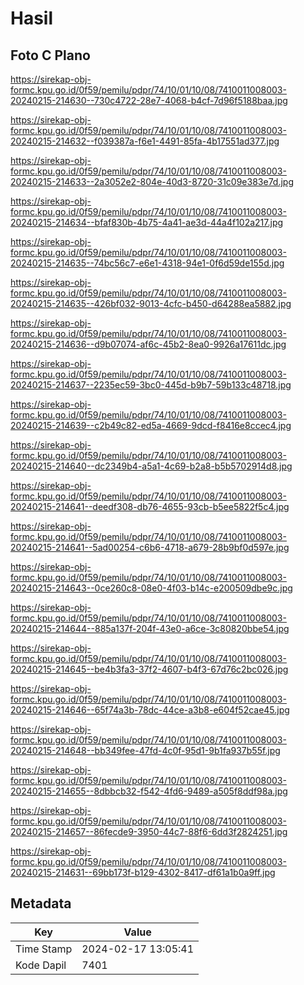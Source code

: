 # Hasil

## Foto C Plano

https://sirekap-obj-formc.kpu.go.id/0f59/pemilu/pdpr/74/10/01/10/08/7410011008003-20240215-214630--730c4722-28e7-4068-b4cf-7d96f5188baa.jpg

https://sirekap-obj-formc.kpu.go.id/0f59/pemilu/pdpr/74/10/01/10/08/7410011008003-20240215-214632--f039387a-f6e1-4491-85fa-4b17551ad377.jpg

https://sirekap-obj-formc.kpu.go.id/0f59/pemilu/pdpr/74/10/01/10/08/7410011008003-20240215-214633--2a3052e2-804e-40d3-8720-31c09e383e7d.jpg

https://sirekap-obj-formc.kpu.go.id/0f59/pemilu/pdpr/74/10/01/10/08/7410011008003-20240215-214634--bfaf830b-4b75-4a41-ae3d-44a4f102a217.jpg

https://sirekap-obj-formc.kpu.go.id/0f59/pemilu/pdpr/74/10/01/10/08/7410011008003-20240215-214635--74bc56c7-e6e1-4318-94e1-0f6d59de155d.jpg

https://sirekap-obj-formc.kpu.go.id/0f59/pemilu/pdpr/74/10/01/10/08/7410011008003-20240215-214635--426bf032-9013-4cfc-b450-d64288ea5882.jpg

https://sirekap-obj-formc.kpu.go.id/0f59/pemilu/pdpr/74/10/01/10/08/7410011008003-20240215-214636--d9b07074-af6c-45b2-8ea0-9926a17611dc.jpg

https://sirekap-obj-formc.kpu.go.id/0f59/pemilu/pdpr/74/10/01/10/08/7410011008003-20240215-214637--2235ec59-3bc0-445d-b9b7-59b133c48718.jpg

https://sirekap-obj-formc.kpu.go.id/0f59/pemilu/pdpr/74/10/01/10/08/7410011008003-20240215-214639--c2b49c82-ed5a-4669-9dcd-f8416e8ccec4.jpg

https://sirekap-obj-formc.kpu.go.id/0f59/pemilu/pdpr/74/10/01/10/08/7410011008003-20240215-214640--dc2349b4-a5a1-4c69-b2a8-b5b5702914d8.jpg

https://sirekap-obj-formc.kpu.go.id/0f59/pemilu/pdpr/74/10/01/10/08/7410011008003-20240215-214641--deedf308-db76-4655-93cb-b5ee5822f5c4.jpg

https://sirekap-obj-formc.kpu.go.id/0f59/pemilu/pdpr/74/10/01/10/08/7410011008003-20240215-214641--5ad00254-c6b6-4718-a679-28b9bf0d597e.jpg

https://sirekap-obj-formc.kpu.go.id/0f59/pemilu/pdpr/74/10/01/10/08/7410011008003-20240215-214643--0ce260c8-08e0-4f03-b14c-e200509dbe9c.jpg

https://sirekap-obj-formc.kpu.go.id/0f59/pemilu/pdpr/74/10/01/10/08/7410011008003-20240215-214644--885a137f-204f-43e0-a6ce-3c80820bbe54.jpg

https://sirekap-obj-formc.kpu.go.id/0f59/pemilu/pdpr/74/10/01/10/08/7410011008003-20240215-214645--be4b3fa3-37f2-4607-b4f3-67d76c2bc026.jpg

https://sirekap-obj-formc.kpu.go.id/0f59/pemilu/pdpr/74/10/01/10/08/7410011008003-20240215-214646--65f74a3b-78dc-44ce-a3b8-e604f52cae45.jpg

https://sirekap-obj-formc.kpu.go.id/0f59/pemilu/pdpr/74/10/01/10/08/7410011008003-20240215-214648--bb349fee-47fd-4c0f-95d1-9b1fa937b55f.jpg

https://sirekap-obj-formc.kpu.go.id/0f59/pemilu/pdpr/74/10/01/10/08/7410011008003-20240215-214655--8dbbcb32-f542-4fd6-9489-a505f8ddf98a.jpg

https://sirekap-obj-formc.kpu.go.id/0f59/pemilu/pdpr/74/10/01/10/08/7410011008003-20240215-214657--86fecde9-3950-44c7-88f6-6dd3f2824251.jpg

https://sirekap-obj-formc.kpu.go.id/0f59/pemilu/pdpr/74/10/01/10/08/7410011008003-20240215-214631--69bb173f-b129-4302-8417-df61a1b0a9ff.jpg


## Metadata

| Key        | Value               |
| ---------- | ------------------- |
| Time Stamp | 2024-02-17 13:05:41 |
| Kode Dapil | 7401                |



